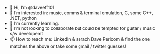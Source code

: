 - 👋 Hi, I’m @daveeff101
- 👀 I’m interested in: music, comms & terminal emulation, C, some C++, .NET, python
- 🌱 I’m currently learning.
- 💞️ I’m not looking to collaborate but could be tempted for guitar / music s/w developemt
- 📫 How to reach me: LinkedIn & serach Dave Pericom & find the one matches the above or take some gmail / twitter guesses!

<!---
daveeff101/daveeff101 is a ✨ special ✨ repository because its `README.md` (this file) appears on your GitHub profile.
You can click the Preview link to take a look at your changes.
--->
